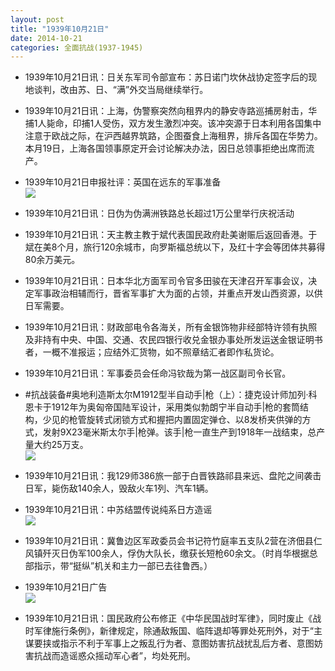 ```yaml
---
layout: post
title: "1939年10月21日"
date: 2014-10-21
categories: 全面抗战(1937-1945)
---
```


<meta name="referrer" content="no-referrer" />

- 1939年10月21日讯：日关东军司令部宣布：苏日诺门坎休战协定签字后的现地谈判，改由苏、日、“满”外交当局继续举行。 

- 1939年10月21日讯：上海，伪警察突然向租界内的静安寺路巡捕房射击，华捕1人毙命，印捕1人受伤，双方发生激烈冲突。该冲突源于日本利用各国集中注意于欧战之际，在沪西越界筑路，企图蚕食上海租界，排斥各国在华势力。本月19日，上海各国领事原定开会讨论解决办法，因日总领事拒绝出席而流产。 

- 1939年10月21日申报社评：英国在远东的军事准备 <br/><img src="https://ww3.sinaimg.cn/large/aca367d8jw1elj3qpzr1jj20sp0xl1fv.jpg" />

- 1939年10月21日讯：日伪为伪满洲铁路总长超过1万公里举行庆祝活动 

- 1939年10月21日讯：天主教主教于斌代表国民政府赴美谢赈后返回香港。于斌在美8个月，旅行120余城市，向罗斯福总统以下，及红十字会等团体共募得80余万美元。 

- 1939年10月21日讯：日本华北方面军司令官多田骏在天津召开军事会议，决定军事政治相辅而行，晋省军事扩大为面的占领，并重点开发山西资源，以供日军需要。 

- 1939年10月21日讯：财政部电令各海关，所有金银饰物非经部特许领有执照及非持有中央、中国、交通、农民四银行收兑金银办事处所发运送金银证明书者，一概不准报运；应结外汇货物，如不照章结汇者即作私货论。 

- 1939年10月21日讯：军事委员会任命冯钦哉为第一战区副司令长官。 

- #抗战装备#奥地利造斯太尔M1912型半自动手|枪（上）：捷克设计师加列·科恩卡于1912年为奥匈帝国陆军设计，采用类似勃朗宁半自动手|枪的套筒结构，少见的枪管旋转式闭锁方式和握把内置固定弹仓、以8发桥夹供弹的方式，发射9X23毫米斯太尔手|枪弹。该手|枪一直生产到1918年一战结束，总产量大约25万支。 <br/><img src="https://ww3.sinaimg.cn/large/aca367d8jw1elijst4iu0j20cd164n3c.jpg" />

- 1939年10月21日讯：我129师386旅一部于白晋铁路祁县来远、盘陀之间袭击日军，毙伤敌140余人，毁敌火车1列、汽车1辆。 

- 1939年10月21日讯：中苏结盟传说纯系日方造谣 <br/><img src="https://ww4.sinaimg.cn/large/aca367d8jw1elih6xgi20j20hy06udhr.jpg" />

- 1939年10月21日讯：冀鲁边区军政委员会书记符竹庭率五支队2营在济佃县仁风镇歼灭日伪军100余人，俘伪大队长，缴获长短枪60余文。（时肖华根据总部指示，带“挺纵”机关和主力一部已去往鲁西。） 

- 1939年10月21日广告 <br/><img src="https://ww4.sinaimg.cn/large/aca367d8jw1elifgfs7rgj209n0k6gob.jpg" />

- 1939年10月21日讯：国民政府公布修正《中华民国战时军律》，同时废止《战时军律施行条例》，新律规定，除通敌叛国、临阵退却等罪处死刑外，对于“主谋要挟或指示不利于军事上之叛乱行为者、意图妨害抗战扰乱后方者、意图妨害抗战而造谣惑众摇动军心者”，均处死刑。 

